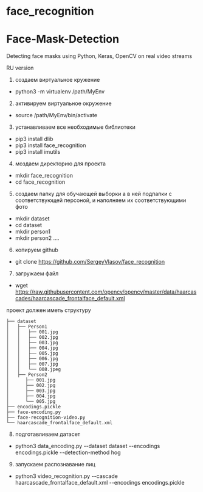 # face_recognition



# Face-Mask-Detection
Detecting face masks using Python, Keras, OpenCV on real video streams

RU version

1) создаем виртуальное кружение

- python3 -m virtualenv /path/MyEnv

2) активируем виртуальное окружение

- source /path/MyEnv/bin/activate


3) устанавливаем все необходимые библиотеки

- pip3 install dlib
- pip3 install face_recognition
- pip3 install imutils


4) моздаем директорию для проекта

- mkdir face_recognition
- cd face_recognition

5) создаем папку для обучающей выборки а в ней подпапки с соответствующей персоной, и наполняем их соответствующими фото

- mkdir dataset
- cd dataset
- mkdir person1
- mkdir person2
....

6) копируем github

- git clone https://github.com/SergeyVlasov/face_recognition

7) загружаем файл 
- wget https://raw.githubusercontent.com/opencv/opencv/master/data/haarcascades/haarcascade_frontalface_default.xml


проект должен иметь структуру
```
├── dataset
│   ├── Person1
│   │   ├── 001.jpg
│   │   ├── 002.jpg
│   │   ├── 003.jpg
│   │   ├── 004.jpg
│   │   ├── 005.jpg
│   │   ├── 006.jpg
│   │   ├── 007.jpg
│   │   └── 008.jpeg
│   ├── Person2
│      ├── 001.jpg
│      ├── 002.jpg
│      ├── 003.jpg
│      ├── 004.jpg
│      └── 005.jpg
├── encodings.pickle
├── face-encoding.py
├── face-recognition-video.py
└── haarcascade_frontalface_default.xml
```


8) подготавливаем датасет

- python3 data_encoding.py --dataset dataset --encodings encodings.pickle --detection-method hog


9) запускаем распознавание лиц

- python3 video_recognition.py --cascade haarcascade_frontalface_default.xml --encodings encodings.pickle


